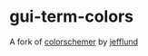 gui-term-colors
============

A fork of [colorschemer](https://github.com/jefflund/colorschemer) by [jefflund](https://github.com/jefflund)
